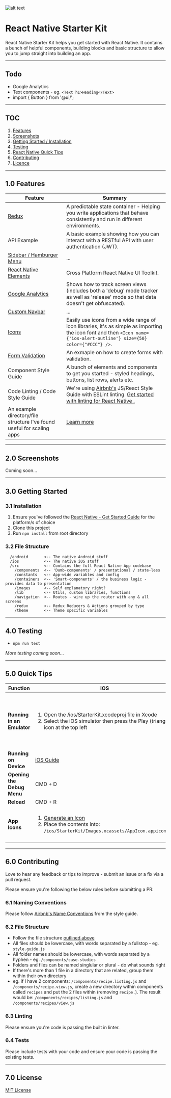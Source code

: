 ![alt text](https://dl.dropboxusercontent.com/u/46690444/GITHUB/rnsk-logo.jpg "React Native Starter Kit")

# React Native Starter Kit

React Native Starter Kit helps you get started with React Native. It contains a bunch of helpful components, building blocks and basic structure to allow you to jump straight into building an app.

---

## Todo

- Google Analytics
- Text components - eg. `<Text h1>Heading</Text>`
- import { Button } from '@ui/';


---

## TOC

1. [Features](#10-features)
2. [Screenshots](#20-screenshots)
3. [Getting Started / Installation](#30-getting-started)
4. [Testing](#40-testing)
5. [React Native Quick Tips](#50-quick-tips)
6. [Contributing](#60-contributing)
7. [Licence](#70-license)

---

## 1.0 Features

| Feature | Summary |
|---|---|
| [Redux](https://github.com/reactjs/react-redux) | A predictable state container - Helping you write applications that behave consistently and run in different environments. |
| API Example | A basic example showing how you can interact with a RESTful API with user authentication (JWT). |
| [Sidebar / Hamburger Menu](https://github.com/react-native-community/react-native-side-menu) | ... |
| [React Native Elements](https://github.com/react-native-community/react-native-elements) | Cross Platform React Native UI Toolkit. |
| [Google Analytics](https://github.com/idehub/react-native-google-analytics-bridge) | Shows how to track screen views (includes both a 'debug' mode tracker as well as 'release' mode so that data doesn't get obfuscated). |
| [Custom Navbar](https://github.com/react-native-community/react-native-navbar) | ... |
| [Icons](https://github.com/oblador/react-native-vector-icons) | Easily use icons from a wide range of icon libraries, it's as simple as importing the icon font and then `<Icon name={'ios-alert-outline'} size={50} color={"#CCC"} />`. |
| [Form Validation](https://github.com/gcanti/tcomb-form-native) | An exmaple on how to create forms with validation. |
| Component Style Guide | A bunch of elements and components to get you started - styled headings, buttons, list rows, alerts etc. |
| Code Linting / Code Style Guide | We're using [Airbnb's](https://github.com/airbnb/javascript) JS/React Style Guide with ESLint linting. [Get started with linting for React Native .](https://medium.com/pvtl/linting-for-react-native-bdbb586ff694) |
| An example directory/file structure I've found useful for scaling apps | [Learn more](#32-working-with-the-structure) |

---

## 2.0 Screenshots

Coming soon...

---

## 3.0 Getting Started

### 3.1 Installation

1. Ensure you've followed the [React Native - Get Started Guide](https://facebook.github.io/react-native/docs/getting-started.html) for the platform/s of choice
2. Clone this project
3. Run `npm install` from root directory

### 3.2 File Structure

```
  /android       <-- The native Android stuff
  /ios           <-- The native iOS stuff
  /src           <-- Contains the full React Native App codebase
    /components  <-- 'Dumb-components' / presentational / state-less
    /constants   <-- App-wide variables and config
    /containers  <-- 'Smart-components' / the business logic - provides data to presentation
    /images      <-- Self explanatory right?
    /lib         <-- Utils, custom libraries, functions
    /navigation  <-- Routes - wire up the router with any & all screens
    /redux       <-- Redux Reducers & Actions grouped by type
    /theme       <-- Theme specific variables
```

---

## 4.0 Testing

- `npm run test`

*More testing coming soon...*

---

## 5.0 Quick Tips

| Function | iOS | Android |
|---|---|---|
| **Running in an Emulator** | <ol><li>Open the /ios/StarterKit.xcodeproj file in Xcode</li><li>Select the iOS simulator then press the Play (triangle) icon at the top left</li></ul> | <ol><li>From terminal, run `android avd`. This will open the Android Virtual Device Manager. Select a device to open. </li><li>In a new terminal window, enter the root directory of the project, then run: `react-native run-android`</li></ul> |
| **Running on Device** | [iOS Guide](https://facebook.github.io/react-native/docs/running-on-device-ios.html) | [Android Guide](https://facebook.github.io/react-native/docs/running-on-device-android.html) |
| **Opening the Debug Menu** | CMD + D | CMD + M |
| **Reload** | CMD + R | Double tap R on your keyboard |
| **App Icons** | <ol><li>[Generate an Icon](https://makeappicon.com/)</li><li>Place the contents into: `/ios/StarterKit/Images.xcassets/AppIcon.appiconset`</li></ol> | <ol><li>[Generate an Icon](https://makeappicon.com/)</li><li>Place the contents into: `/android/app/src/main/res/mipmap-*/ic_launcher.png`</li></ol> |

---

## 6.0 Contributing

Love to hear any feedback or tips to improve - submit an issue or a fix via a pull request.

Please ensure you're following the below rules before submitting a PR:

### 6.1 Naming Conventions

Please follow [Airbnb's Name Conventions](https://github.com/airbnb/javascript#naming-conventions) from the style guide.

### 6.2 File Structure

- Follow the file structure [outlined above](#32-file-structure)
- All files should be lowercase, with words separated by a fullstop - eg. `style.guide.js`
- All folder names should be lowercase, with words separated by a hyphen - eg. `/components/case-studies`
- Folders and files can be named singlular or plural - do what sounds right
- If there's more than 1 file in a directory that are related, group them within their own directory
 - eg. if I have 2 components: `/components/recipe.listing.js` and `/components/recipe.view.js`, create a new directory within components called `recipes` and put the 2 files within (removing `recipe.`). The result would be: `/components/recipes/listing.js` and `/components/recipes/view.js`

### 6.3 Linting

Please ensure you're code is passing the built in linter.

### 6.4 Tests

Please include tests with your code and ensure your code is passing the existing tests.

---

## 7.0 License

[MIT License](LICENSE)
